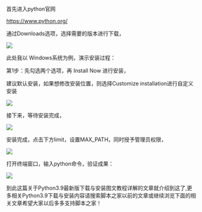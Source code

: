 首先进入python官网

https://www.python.org/

通过Downloads选项，选择需要的版本进行下载，

![](https://img.jbzj.com/file_images/article/202011/2020112810573661.png)

此处我以 Windows系统为例，演示安装过程：

第1步：先勾选两个选项，再 Install Now 进行安装，

建议默认安装，如果想修改安装位置，则选择Customize installation进行自定义安装

![](https://img.jbzj.com/file_images/article/202011/2020112810573662.png)

接下来，等待安装完成，

![](https://img.jbzj.com/file_images/article/202011/2020112810573763.png)

安装完成，点击下方limit，设置MAX_PATH，同时授予管理员权限，

![](https://img.jbzj.com/file_images/article/202011/2020112810573764.png)

打开终端窗口，输入python命令，验证成果：

![](https://img.jbzj.com/file_images/article/202011/2020112810573765.png)

到此这篇关于Python3.9最新版下载与安装图文教程详解的文章就介绍到这了,更多相关Python3.9下载与安装内容请搜索脚本之家以前的文章或继续浏览下面的相关文章希望大家以后多多支持脚本之家！

